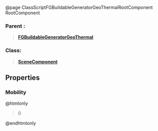 @page ClassScriptFGBuildableGeneratorGeoThermalRootComponent RootComponent
### Parent :
<b><a href="_class_script_f_g_buildable_generator_geo_thermal.html"><blockquote>FGBuildableGeneratorGeoThermal</blockquote></a></b>
### Class:
<b><a href="_class_script_scene_component.html"><blockquote>SceneComponent</blockquote></a></b>
## Properties
### Mobility
@htmlonly
<blockquote>0</blockquote>
@endhtmlonly

